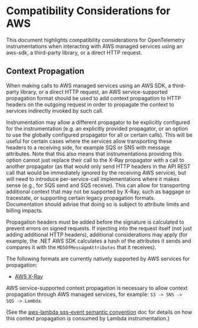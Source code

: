 # Compatibility Considerations for AWS

This document highlights compatibility considerations for OpenTelemetry
instrumentations when interacting with AWS managed services using an aws-sdk,
a third-party library, or a direct HTTP request.

## Context Propagation

When making calls to AWS managed services using an AWS SDK, a third-party
library, or a direct HTTP request, an AWS service-supported propagation format should
be used to add context propagation to HTTP headers on the outgoing request in order
to propagate the context to services indirectly invoked by such call.

Instrumentation may allow a different propagator to be explicitly configured for
the instrumentation (e.g. an explicitly provided propagator, or an option to use the
globally configured propagator for all or certain calls).
This will be useful for certain cases where the services allow transporting these
headers to a receiving side, for example SQS or SNS with message attributes.
Note that this also means that instrumentations providing this option cannot just
replace their call to the X-Ray propagator with a call to another propagator (as
that would only send HTTP headers in the API REST call that would be immediately
ignored by the receiving AWS service), but will need to introduce per-service-call
implementations where it makes sense (e.g., for SQS send and SQS receive).
This can allow for transporting additional context that may not be supported by X-Ray,
such as baggage or tracestate, or supporting certain legacy propagation formats.
Documentation should advise that doing so is subject to attribute limits and billing impacts.

Propagation headers must be added before the signature is calculated to prevent
errors on signed requests. If injecting into the request itself (not just adding
additional HTTP headers), additional considerations may apply (for example, the
.NET AWS SDK calculates a hash of the attributes it sends and compares it with
the  `MD5OfMessageAttributes` that it receives).

The following formats are currently natively supported by AWS services for propagation:

* [AWS X-Ray](https://docs.aws.amazon.com/xray/latest/devguide/aws-xray.html)

AWS service-supported context propagation is necessary to allow context propagation
through AWS managed services, for example: `S3 -> SNS -> SQS -> Lambda`.

(See the [aws-lambda sqs-event semantic convention](../../specification/trace/semantic_conventions/instrumentation/aws-lambda.md#sqs-event)
doc for details on how this context propagation is consumed by Lambda instrumentation.)
